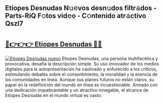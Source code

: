## Etiopes Desnudas N𝚞𝚎vos desn𝚞dos filtr𝚊dos - Parts-RiQ F𝚘tos vid𝚎o - C𝚘ntenido atr𝚊ctivo Qszl7

# <h2><a href="http://mbaw3q9.tromn.icu/?c=Etiopes+Desnudas">🔗👉👉👉 Etiopes Desnudas 🔗🔗</a></h2>

[![Etiopes Desnudas nuevo](https://i.imgur.com/pEAQMta.gif)](http://mbaw3q9.tromn.icu/?c=Etiopes+Desnudas)
Etiopes Desnudas, una persona multifacética y provocativa, desafía la descripción simple. Su uso innovador de los medios digitales para la autopresentación ha cautivado y enfurecido a los críticos, estimulando debates sobre el consentimiento, la moralidad y la esencia de las comunidades en línea. Aunque sus planes futuros no están claros, su papel en la redefinición del mundo en línea es incuestionable. Armado con una dedicación inquebrantable y un atractivo innegable, el alcance de Etiopes Desnudas en el mundo virtual es vasto.
